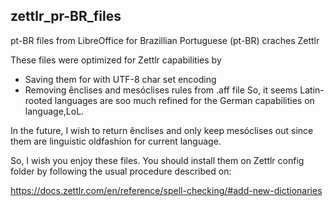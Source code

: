 ## zettlr_pr-BR_files
pt-BR files from LibreOffice for Brazillian Portuguese (pt-BR) craches Zettlr

These files were optimized for Zettlr capabilities by
* Saving them for with UTF-8 char set encoding
* Removing ênclises and mesóclises rules from .aff file 
So, it seems Latin-rooted languages are soo much refined for the German capabilities on language,LoL.

In the future, I wish to return ênclises and only keep mesóclises out since them are linguistic oldfashion for current language.

So, I wish you enjoy these files. You should install them on Zettlr config folder by following the usual procedure described on:

https://docs.zettlr.com/en/reference/spell-checking/#add-new-dictionaries